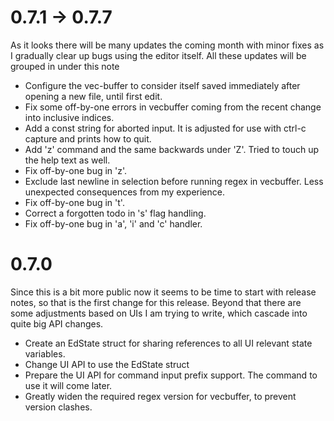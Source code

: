 # 0.7.1 -> 0.7.7
As it looks there will be many updates the coming month with minor fixes as I gradually clear up bugs
using the editor itself. All these updates will be grouped in under this note

* Configure the vec-buffer to consider itself saved immediately after opening a new file, until first edit.
* Fix some off-by-one errors in vecbuffer coming from the recent change into inclusive indices.
* Add a const string for aborted input. It is adjusted for use with ctrl-c capture and prints how to quit.
* Add 'z' command and the same backwards under 'Z'. Tried to touch up the help text as well.
* Fix off-by-one bug in 'z'.
* Exclude last newline in selection before running regex in vecbuffer. Less unexpected consequences from my experience.
* Fix off-by-one bug in 't'.
* Correct a forgotten todo in 's' flag handling.
* Fix off-by-one bug in 'a', 'i' and 'c' handler.

# 0.7.0
Since this is a bit more public now it seems to be time to start with release notes, so that is the
first change for this release. Beyond that there are some adjustments based on UIs I am trying to write,
which cascade into quite big API changes.

* Create an EdState struct for sharing references to all UI relevant state variables.
* Change UI API to use the EdState struct
* Prepare the UI API for command input prefix support. The command to use it will come later.
* Greatly widen the required regex version for vecbuffer, to prevent version clashes.
